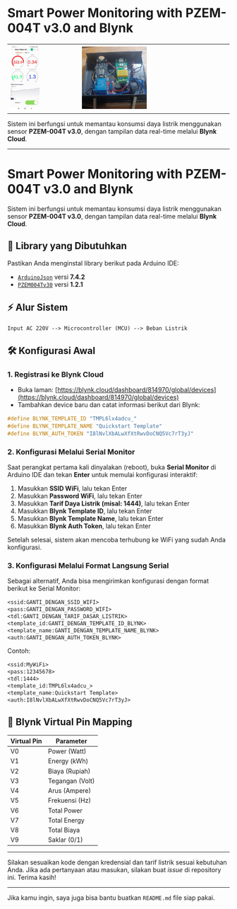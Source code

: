 # Smart Power Monitoring with PZEM-004T v3.0 and Blynk

<table>
<tr>
  <td><img src="https://github.com/fajarlabs/Power_meter_ESP8266/blob/master/screenshoot/WhatsApp%20Image%202025-06-23%20at%2000.09.13_924c5ff7.jpg" width="45%" alt="Monitoring Screenshot 1"></td>
  <td><img src="https://github.com/fajarlabs/Power_meter_ESP8266/blob/master/screenshoot/WhatsApp%20Image%202025-06-23%20at%2000.17.37_78426eb4.jpg" width="45%" alt="Monitoring Screenshot 2"></td>
</tr>
</table>



Sistem ini berfungsi untuk memantau konsumsi daya listrik menggunakan sensor **PZEM-004T v3.0**, dengan tampilan data real-time melalui **Blynk Cloud**.

---

# Smart Power Monitoring with PZEM-004T v3.0 and Blynk

Sistem ini berfungsi untuk memantau konsumsi daya listrik menggunakan sensor **PZEM-004T v3.0**, dengan tampilan data real-time melalui **Blynk Cloud**.

## 🧰 Library yang Dibutuhkan

Pastikan Anda menginstal library berikut pada Arduino IDE:

* [`ArduinoJson`](https://arduinojson.org/) versi **7.4.2**
* [`PZEM004Tv30`](https://github.com/mandulaj/PZEM-004T-v30) versi **1.2.1**

## ⚡ Alur Sistem

```
Input AC 220V --> Microcontroller (MCU) --> Beban Listrik
```

## 🛠️ Konfigurasi Awal

### 1. Registrasi ke Blynk Cloud

* Buka laman: [https://blynk.cloud/dashboard/814970/global/devices](https://blynk.cloud/dashboard/814970/global/devices)
* Tambahkan device baru dan catat informasi berikut dari Blynk:

```cpp
#define BLYNK_TEMPLATE_ID "TMPL6lx4adcu_"
#define BLYNK_TEMPLATE_NAME "Quickstart Template"
#define BLYNK_AUTH_TOKEN "I8lNvlXbALwXfXtRwvDoCNQ5Vc7rT3yJ"
```

### 2. Konfigurasi Melalui Serial Monitor

Saat perangkat pertama kali dinyalakan (reboot), buka **Serial Monitor** di Arduino IDE dan tekan **Enter** untuk memulai konfigurasi interaktif:

1. Masukkan **SSID WiFi**, lalu tekan Enter
2. Masukkan **Password WiFi**, lalu tekan Enter
3. Masukkan **Tarif Daya Listrik (misal: 1444)**, lalu tekan Enter
4. Masukkan **Blynk Template ID**, lalu tekan Enter
5. Masukkan **Blynk Template Name**, lalu tekan Enter
6. Masukkan **Blynk Auth Token**, lalu tekan Enter

Setelah selesai, sistem akan mencoba terhubung ke WiFi yang sudah Anda konfigurasi.

### 3. Konfigurasi Melalui Format Langsung Serial

Sebagai alternatif, Anda bisa mengirimkan konfigurasi dengan format berikut ke Serial Monitor:

```text
<ssid:GANTI_DENGAN_SSID_WIFI>
<pass:GANTI_DENGAN_PASSWORD_WIFI>
<tdl:GANTI_DENGAN_TARIF_DASAR_LISTRIK>
<template_id:GANTI_DENGAN_TEMPLATE_ID_BLYNK>
<template_name:GANTI_DENGAN_TEMPLATE_NAME_BLYNK>
<auth:GANTI_DENGAN_AUTH_TOKEN_BLYNK>
```

Contoh:

```text
<ssid:MyWiFi>
<pass:12345678>
<tdl:1444>
<template_id:TMPL6lx4adcu_>
<template_name:Quickstart Template>
<auth:I8lNvlXbALwXfXtRwvDoCNQ5Vc7rT3yJ>
```

## 📡 Blynk Virtual Pin Mapping

| Virtual Pin | Parameter       |
| ----------- | --------------- |
| V0          | Power (Watt)    |
| V1          | Energy (kWh)    |
| V2          | Biaya (Rupiah)  |
| V3          | Tegangan (Volt) |
| V4          | Arus (Ampere)   |
| V5          | Frekuensi (Hz)  |
| V6          | Total Power     |
| V7          | Total Energy    |
| V8          | Total Biaya     |
| V9          | Saklar (0/1)    |

---

Silakan sesuaikan kode dengan kredensial dan tarif listrik sesuai kebutuhan Anda.
Jika ada pertanyaan atau masukan, silakan buat *issue* di repository ini. Terima kasih!

---

Jika kamu ingin, saya juga bisa bantu buatkan `README.md` file siap pakai.
